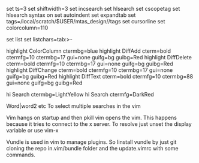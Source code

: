 set ts=3
set shiftwidth=3
set incsearch
set hlsearch
set cscopetag
set hlsearch
syntax on
set autoindent
set expandtab
set tags=/local/scratch/$USER/mtas_design//tags
set cursorline
set colorcolumn=110

set list
set listchars=tab:>-

highlight ColorColumn ctermbg=blue
highlight DiffAdd    cterm=bold ctermfg=10 ctermbg=17 gui=none guifg=bg guibg=Red
highlight DiffDelete cterm=bold ctermfg=10 ctermbg=17 gui=none guifg=bg guibg=Red
highlight DiffChange cterm=bold ctermfg=10 ctermbg=17 gui=none guifg=bg guibg=Red
highlight DiffText   cterm=bold ctermfg=10 ctermbg=88 gui=none guifg=bg guibg=Red

hi Search ctermbg=LightYellow
hi Search ctermfg=DarkRed


Word|word2 etc To select multiple searches in the vim

Vim hangs on startup and then pkill vim opens the vim. This happens because it tries to connect to the x server. To resolve just unset the display variable or use vim-x

Vundle is used in vim to manage plugins. So Iinstall vundle by just git cloning the repo in.vim/bundle folder and the update.vimrc with some commands.